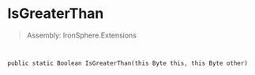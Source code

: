 ﻿

# IsGreaterThan

> Assembly: IronSphere.Extensions



```


public static Boolean IsGreaterThan(this Byte this, this Byte other)
```